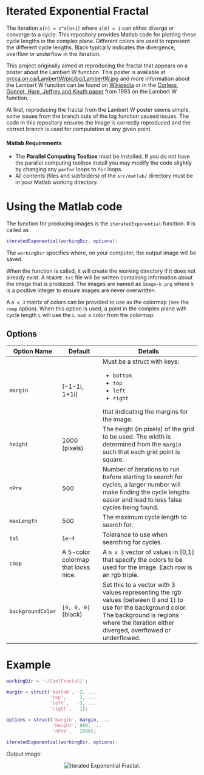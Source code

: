 # Iterated Exponential Fractal

The iteration `a[n] = z^a[n+1]` where `a[0] = 1` can either diverge or converge to a cycle. This repository provides Matlab code for plotting these cycle lengths in the complex plane. Different colors are used to represent the different cycle lengths. Black typically indicates the divergence, overflow or underflow in the iteration.

This project originally aimed at reproducing the fractal that appears on a poster about the Lambert W function.
This poster is available at [orcca.on.ca/LambertW/pic/bg/LambertW.jpg](http://www.orcca.on.ca/LambertW/pic/bg/LambertW.jpg) and more information about the Lambert W function can be found on [Wikipedia](https://en.wikipedia.org/wiki/Lambert_W_function) or in the [Corless, Gonnet, Hare, Jeffrey and Knuth paper](https://cs.uwaterloo.ca/research/tr/1993/03/W.pdf) from 1993 on the Lambert W function.

At first, reproducing the fractal from the Lambert W poster seems simple, some issues from the branch cuts of the log function caused issues.
The code in this repository ensures the image is correctly reproduced and the correct branch is used for computation at any given point.

#### Matlab Requirements
- The __Parallel Computing Toolbox__ must be installed. If you do not have the parallel computing toolbox install you may modify the code slightly by changing any `parfor` loops to `for` loops.
- All contents (files and subfolders) of the `src/matlab/` directory must be in your Matlab working directory.

# Using the Matlab code

The function for producing images is the `iteratedExponential` function.
It is called as
```matlab
iteratedExponential(workingDir, options);
```
The `workingDir` specifies where, on your computer, the output image will be saved.

When the function is called, it will create the working directory if it does not already exist.
A `README.txt` file will be written containing information about the image that is produced.
The images are named as `Image-k.png` where `k` is a positive integer to ensure images are never overwritten.

A `m x 3` matrix of colors can be provided to use as the colormap (see the `cmap` option). When this option is used, a point in the complex plane with cycle length `L` will use the `L mod m` color from the colormap.

## Options

| Option Name | Default | Details |
| ----------- | ------- | ------- |
| `margin` | [-1-1i, 1+1i] | Must be a struct with keys: <ul><li>`bottom`</li><li>`top`</li><li>`left`</li><li>`right`</li></ul> that indicating the margins for the image. |
| `height` | 1000 (pixels) | The height (in pixels) of the grid to be used. The width is determined from the `margin` such that each grid point is square. |
| `nPre` | 500 | Number of iterations to run before starting to search for cycles, a larger number will make finding the cycle lengths easier and lead to less false cycles being found. |
| `maxLength` | 500 | The maximum cycle length to search for. |
| `tol` | `1e-4` | Tolerance to use when searching for cycles. |
| `cmap` | A 5-color colormap that looks nice. | A `m x 3` vector of values in [0,1] that specify the colors to be used for the image. Each row is an rgb triple. |
| `backgroundColor` | `[0, 0, 0]` (black) | Set this to a vector with 3 values representing the rgb values (between 0 and 1) to use for the background color. The background is regions where the iteration either diverged, overflowed or underflowed. |

# Example
```matlab
workingDir = '~/CoolFractal/';

margin = struct('bottom', -2, ...
                'top',     2, ...
                'left',   -3, ...
                'right',   1);

options = struct('margin', margin, ...
                 'height', 800, ...
                 'nPre',   2000);

iteratedExponential(workingDir, options);
```

Output image:

<p align="center">
    <img alt="Iterated Exponential Fractal." src="https://s3.amazonaws.com/stevenethornton.github/IterExpFractal_800.png"/>
</p>
